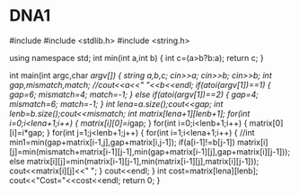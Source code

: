 # DNA1
#include <iostream>
#include <stdlib.h>
#include <string.h>

using namespace std;
int min(int a,int b)
{
	int c=(a>b?b:a);
	return c;
}

int main(int argc,char *argv[])
{
	string a,b,c;
	cin>>a;
	cin>>b;
	cin>>b;
	int gap,mismatch,match;
	//cout<<a<<"  "<<b<<endl;
	if(atoi(argv[1])==1)
	{
          gap=6;
          mismatch=4;
	  match=-1;
	}
	else if(atoi(argv[1])==2)
	{
		gap=4;
		mismatch=6;
		match=-1;
	}
	int lena=a.size();cout<<gap;
	int lenb=b.size();cout<<mismatch;
	int matrix[lena+1][lenb+1];
	for(int i=0;i<lena+1;i++)
	{
		matrix[i][0]=i*gap;
	}
	for(int i=0;i<lenb+1;i++)
	{
		matrix[0][i]=i*gap;
	}
    for(int j=1;j<lenb+1;j++)
    {
    	for(int i=1;i<lena+1;i++)
    	{
    		//int min1=min(gap+matrix[i-1,j],gap+matrix[i,j-1]);
    		if(a[i-1]!=b[j-1])
            matrix[i][j]=min(mismatch+matrix[i-1][j-1],min(gap+matrix[i-1][j],gap+matrix[i][j-1]));
        else
        	matrix[i][j]=min(matrix[i-1][j-1],min(matrix[i-1][j],matrix[i][j-1]));
            cout<<matrix[i][j]<<" ";
    	}
    	cout<<endl;
    }
    int cost=matrix[lena][lenb];
    cout<<"Cost="<<cost<<endl;
	return 0;
}
